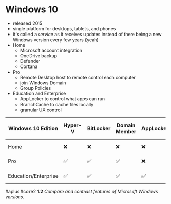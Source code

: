 # Windows 10

- released 2015
- single platform for desktops, tablets, and phones
- it's called a *service* as it receives updates instead of there being a new Windows version every few years (yeah)
- Home 
	- Microsoft account integration
	- OneDrive backup
	- Defender
	- Cortana
- Pro 
	- Remote Desktop host to remote control each computer
	- join Windows Domain
	- Group Policies
- Education and Enterprise
	- AppLocker to control what apps can run
	- BranchCache to cache files locally
	- granular UX control

Windows 10 Edition | Hyper-V | BitLocker | Domain Member | AppLocker | BranchCache | Max x86 RAM | Max x64 RAM
-- | - | - | - | - | - | - | -
Home | ❌ | ❌ | ❌ | ❌ | ❌ | 4 GB | 128 GB
Pro | ✅ | ✅ | ✅ | ❌ | ❌ | 4 GB | 2048 GB
Education/Enterprise | ✅ | ✅ | ✅ | ✅ | ✅ | 4 GB | 2048 GB

#aplus #core2 **1.2** *Compare and contrast features of Microsoft Windows versions.*
